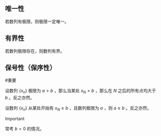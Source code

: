 ## 唯一性

若数列有极限，则极限一定唯一。

## 有界性

若数列极限存在，则数列有界。

## 保号性（保序性）
#重要 

设数列 $\{ x_n \}$ 极限为 $a > b$ ，那么当某处  $x_N > b$ ，那么在 $N$ 之后的所有点均大于 $b$ 。反之亦然。

设数列 $\{ x_n \}$ 从某处开始有 $x_N \ge b$ ，且数列极限为 $a$ ，则 $a \ge b$ 。反之亦然。

> [!important] 
> 常考 $b = 0$ 的情况。

  